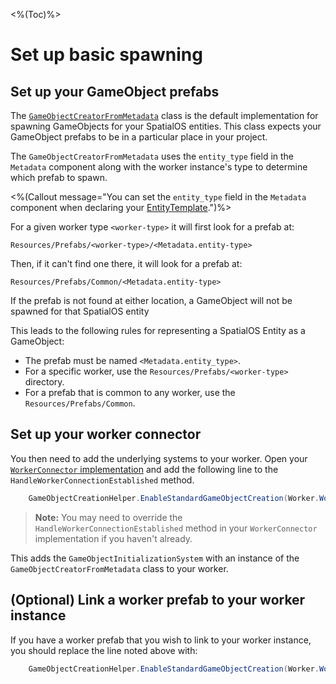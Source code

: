 <%(Toc)%>
# Set up basic spawning

## Set up your GameObject prefabs

The [`GameObjectCreatorFromMetadata`]({{urlRoot}}/api/game-object-creation/game-object-creator-from-metadata) class is the default implementation for spawning GameObjects for your SpatialOS entities. This class expects your GameObject prefabs to be in a particular place in your project.

The `GameObjectCreatorFromMetadata` uses the `entity_type` field in the `Metadata` component along with the worker instance's type to determine which prefab to spawn.

<%(Callout message="You can set the `entity_type` field in the `Metadata` component when declaring your [EntityTemplate]({{urlRoot}}/reference/concepts/entity-templates.md).")%>

For a given worker type `<worker-type>` it will first look for a prefab at:

```text
Resources/Prefabs/<worker-type>/<Metadata.entity-type>
```

Then, if it can't find one there, it will look for a prefab at:

```text
Resources/Prefabs/Common/<Metadata.entity-type>
```

If the prefab is not found at either location, a GameObject will not be spawned for that SpatialOS entity

This leads to the following rules for representing a SpatialOS Entity as a GameObject:

* The prefab must be named `<Metadata.entity_type>`.
* For a specific worker, use the `Resources/Prefabs/<worker-type>` directory.
* For a prefab that is common to any worker, use the `Resources/Prefabs/Common`.

## Set up your worker connector

You then need to add the underlying systems to your worker. Open your [`WorkerConnector` implementation]({{urlRoot}}/reference/workflows/monobehaviour/creating-workers) and add the following line to the `HandleWorkerConnectionEstablished` method.

```csharp
    GameObjectCreationHelper.EnableStandardGameObjectCreation(Worker.World);
```

> **Note:** You may need to override the `HandleWorkerConnectionEstablished` method in your `WorkerConnector` implementation if you haven't already.

This adds the `GameObjectInitializationSystem` with an instance of the `GameObjectCreatorFromMetadata` class to your worker.

## (Optional) Link a worker prefab to your worker instance

If you have a worker prefab that you wish to link to your worker instance, you should replace the line noted above with:

```csharp
    GameObjectCreationHelper.EnableStandardGameObjectCreation(Worker.World, workerPrefabInstance);
```
